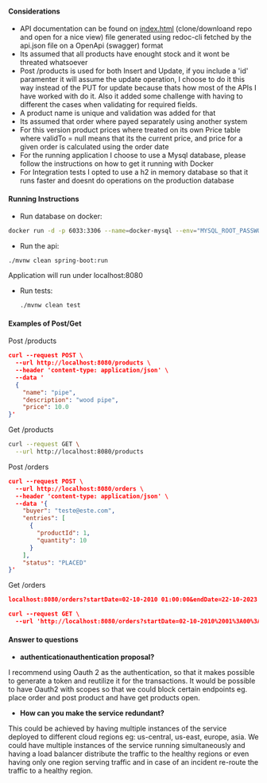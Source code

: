 
#### Considerations

- API documentation can be found on [index.html](index.html) (clone/downloand repo and open for a nice view) file generated using redoc-cli fetched by the api.json file on a OpenApi (swagger) format
- Its assumed that all products have enought stock and it wont be threated whatsoever
- Post /products is used for both Insert and Update, if you include a 'id' paramenter it will assume the update operation, I choose to do it this way instead of the PUT for update because thats how most of the APIs I have worked with do it. Also it added some challenge with having to different the cases when validating for required fields.
- A product name is unique and validation was added for that
- Its assumed that order where payed separately using another system
- For this version product prices where treated on its own Price table where validTo = null means that its the current price, and price for a given order is calculated using the order date
- For the running application I choose to use a Mysql database, please follow the instructions on how to get it running with Docker
- For Integration tests I opted to use a h2 in memory database so that it runs faster and doesnt do operations on the production database

#### Running Instructions
 - Run database on docker:
 ```bash
 docker run -d -p 6033:3306 --name=docker-mysql --env="MYSQL_ROOT_PASSWORD=root" --env="MYSQL_PASSWORD=root" --env="MYSQL_DATABASE=api_database" mysql:5.7
 ```
 
 - Run the api:
  ```
  ./mvnw clean spring-boot:run
  ```
Application will run under localhost:8080
 - Run tests:
   ```bash
   ./mvnw clean test
   ```

#### Examples of Post/Get

Post  /products
```json
curl --request POST \
  --url http://localhost:8080/products \
  --header 'content-type: application/json' \
  --data '
  {
    "name": "pipe",
    "description": "wood pipe",
    "price": 10.0
}'
```

Get /products
```bash
curl --request GET \
  --url http://localhost:8080/products
```

Post  /orders
```json
curl --request POST \
  --url http://localhost:8080/orders \
  --header 'content-type: application/json' \
  --data '{
    "buyer": "teste@este.com",
    "entries": [
      {
        "productId": 1,
        "quantity": 10
      }
    ],
    "status": "PLACED"
}'
```

Get /orders
```json
localhost:8080/orders?startDate=02-10-2010 01:00:00&endDate=22-10-2023 00:00:00

curl --request GET \
  --url 'http://localhost:8080/orders?startDate=02-10-2010%2001%3A00%3A00&endDate=22-10-2023%2000%3A00%3A00'
  ```


#### Answer to questions
 - **authenticationauthentication proposal?**
 
 I recommend using Oauth 2 as the authentication, so that it makes possible to generate a token and reutilize it for the transactions. It would be possible to have Oauth2 with scopes so that we could block certain endpoints eg. place order and post product and have get products open.
 - **How can you make the service redundant?**
 
 This could be achieved by having multiple instances of the service deployed to different cloud regions eg: us-central, us-east, europe, asia. We could have multiple instances of the service running simultaneously and having a load balancer distribute the traffic to the healthy regions or even having only one region serving traffic and in case of an incident re-route the traffic to a healthy region.
